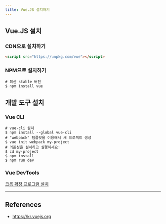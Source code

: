 ```yaml
---
title: Vue.JS 설치하기
---
```


## Vue.JS 설치



### CDN으로 설치하기

```html
<script src="https://unpkg.com/vue"></script>
```



### NPM으로 설치하기

```shell
# 최신 stable 버전
$ npm install vue
```


## 개발 도구 설치


### Vue CLI

```shell
# vue-cli 설치
$ npm install --global vue-cli
# "webpack" 템플릿을 이용해서 새 프로젝트 생성
$ vue init webpack my-project
# 의존성을 설치하고 실행하세요!
$ cd my-project
$ npm install
$ npm run dev
```



### Vue DevTools

[크롬 확장 프로그램 설치](https://chrome.google.com/webstore/detail/vuejs-devtools/nhdogjmejiglipccpnnnanhbledajbpd)


---

## References
- https://kr.vuejs.org

